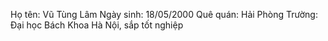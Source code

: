 Họ tên: Vũ Tùng Lâm
Ngày sinh: 18/05/2000
Quê quán: Hải Phòng
Trường: Đại học Bách Khoa Hà Nội, sắp tốt nghiệp